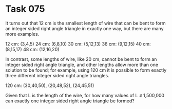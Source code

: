 # Task 075

It turns out that 12 cm is the smallest length of wire that can be bent to form an integer sided right angle triangle in exactly one way, but there are many more examples.

12 cm: (3,4,5)
24 cm: (6,8,10)
30 cm: (5,12,13)
36 cm: (9,12,15)
40 cm: (8,15,17)
48 cm: (12,16,20)

In contrast, some lengths of wire, like 20 cm, cannot be bent to form an integer sided right angle triangle, and other lengths allow more than one solution to be found; for example, using 120 cm it is possible to form exactly three different integer sided right angle triangles.

120 cm: (30,40,50), (20,48,52), (24,45,51)

Given that L is the length of the wire, for how many values of L ≤ 1,500,000 can exactly one integer sided right angle triangle be formed?






